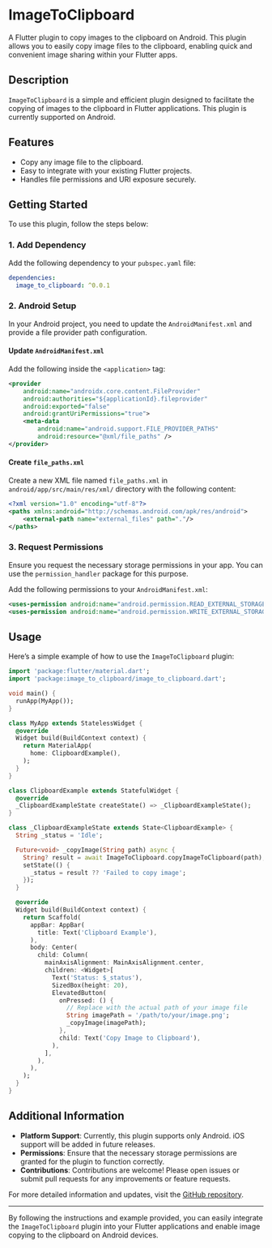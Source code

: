 
# ImageToClipboard

A Flutter plugin to copy images to the clipboard on Android. This plugin allows you to easily copy image files to the clipboard, enabling quick and convenient image sharing within your Flutter apps.

## Description

`ImageToClipboard` is a simple and efficient plugin designed to facilitate the copying of images to the clipboard in Flutter applications. This plugin is currently supported on Android.

## Features

- Copy any image file to the clipboard.
- Easy to integrate with your existing Flutter projects.
- Handles file permissions and URI exposure securely.

## Getting Started

To use this plugin, follow the steps below:

### 1. Add Dependency

Add the following dependency to your `pubspec.yaml` file:

```yaml
dependencies:
  image_to_clipboard: ^0.0.1
```

### 2. Android Setup

In your Android project, you need to update the `AndroidManifest.xml` and provide a file provider path configuration.

#### Update `AndroidManifest.xml`

Add the following inside the `<application>` tag:

```xml
<provider
    android:name="androidx.core.content.FileProvider"
    android:authorities="${applicationId}.fileprovider"
    android:exported="false"
    android:grantUriPermissions="true">
    <meta-data
        android:name="android.support.FILE_PROVIDER_PATHS"
        android:resource="@xml/file_paths" />
</provider>
```

#### Create `file_paths.xml`

Create a new XML file named `file_paths.xml` in `android/app/src/main/res/xml/` directory with the following content:

```xml
<?xml version="1.0" encoding="utf-8"?>
<paths xmlns:android="http://schemas.android.com/apk/res/android">
    <external-path name="external_files" path="."/>
</paths>
```

### 3. Request Permissions

Ensure you request the necessary storage permissions in your app. You can use the `permission_handler` package for this purpose.

Add the following permissions to your `AndroidManifest.xml`:

```xml
<uses-permission android:name="android.permission.READ_EXTERNAL_STORAGE"/>
<uses-permission android:name="android.permission.WRITE_EXTERNAL_STORAGE"/>
```

## Usage

Here’s a simple example of how to use the `ImageToClipboard` plugin:

```dart
import 'package:flutter/material.dart';
import 'package:image_to_clipboard/image_to_clipboard.dart';

void main() {
  runApp(MyApp());
}

class MyApp extends StatelessWidget {
  @override
  Widget build(BuildContext context) {
    return MaterialApp(
      home: ClipboardExample(),
    );
  }
}

class ClipboardExample extends StatefulWidget {
  @override
  _ClipboardExampleState createState() => _ClipboardExampleState();
}

class _ClipboardExampleState extends State<ClipboardExample> {
  String _status = 'Idle';

  Future<void> _copyImage(String path) async {
    String? result = await ImageToClipboard.copyImageToClipboard(path);
    setState(() {
      _status = result ?? 'Failed to copy image';
    });
  }

  @override
  Widget build(BuildContext context) {
    return Scaffold(
      appBar: AppBar(
        title: Text('Clipboard Example'),
      ),
      body: Center(
        child: Column(
          mainAxisAlignment: MainAxisAlignment.center,
          children: <Widget>[
            Text('Status: $_status'),
            SizedBox(height: 20),
            ElevatedButton(
              onPressed: () {
                // Replace with the actual path of your image file
                String imagePath = '/path/to/your/image.png';
                _copyImage(imagePath);
              },
              child: Text('Copy Image to Clipboard'),
            ),
          ],
        ),
      ),
    );
  }
}
```

## Additional Information

- **Platform Support**: Currently, this plugin supports only Android. iOS support will be added in future releases.
- **Permissions**: Ensure that the necessary storage permissions are granted for the plugin to function correctly.
- **Contributions**: Contributions are welcome! Please open issues or submit pull requests for any improvements or feature requests.

For more detailed information and updates, visit the [GitHub repository](https://github.com/harshilchovatiya/image_to_clipboard).

---

By following the instructions and example provided, you can easily integrate the `ImageToClipboard` plugin into your Flutter applications and enable image copying to the clipboard on Android devices.
